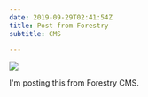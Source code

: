 ```yaml
---
date: 2019-09-29T02:41:54Z
title: Post from Forestry
subtitle: CMS

---
```

![](/uploads/h8AfYODA_400x400\[1\].jpg)

I'm posting this from Forestry CMS.